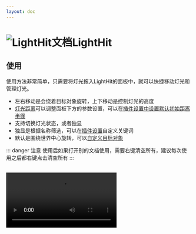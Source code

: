 ```yaml
---
layout: doc
---
```

# <span class="h1-icon"><img src="/img/LightHit.webp" alt="LightHit文档"></span>LightHit

## 使用
使用方法非常简单，只需要将灯光拖入LightHit的面板中，就可以快捷移动灯光和管理灯光。  
- 左右移动是会绕着目标对象旋转，上下移动是控制灯光的高度
- [灯光距离](03-lighthit-setting#_4-灯光距离)可以调整面板下方的参数设置，可以在[插件设置中设置默认初始距离半径](03-lighthit-setting#_8-设置菜单)
- 支持切换灯光状态，或者独显
- 独显是根据名称筛选，可以在[插件设置](03-lighthit-setting#_8-设置菜单)自定义关键词
- 默认是围绕世界中心旋转，可以[自定义目标对象](03-lighthit-setting#_5-设置目标对象)

::: danger 注意
使用后如果打开别的文档使用，需要右键清空所有，建议每次使用之后都右键点击清空所有
:::

<br />


<video controls>
  <source src="/img/lighthit_v1_tutorial.webm" type="video/webm">
</video>

<br />

<br />

<br />

<!-- ## 视频教程
<br />

<div style="position: relative; padding: 30% 45%;">
<iframe style="position: absolute; width: 100%; height: 100%; left: 0; top: 0;" src="//player.bilibili.com/player.html?isOutside=true&aid=1255854226&bvid=BV1bJ4m1u7JX&cid=1587107811&p=1&autoplay=0"  scrolling="no" border="0" frameborder="no" framespacing="0" allowfullscreen="true"></iframe>
</div> -->

